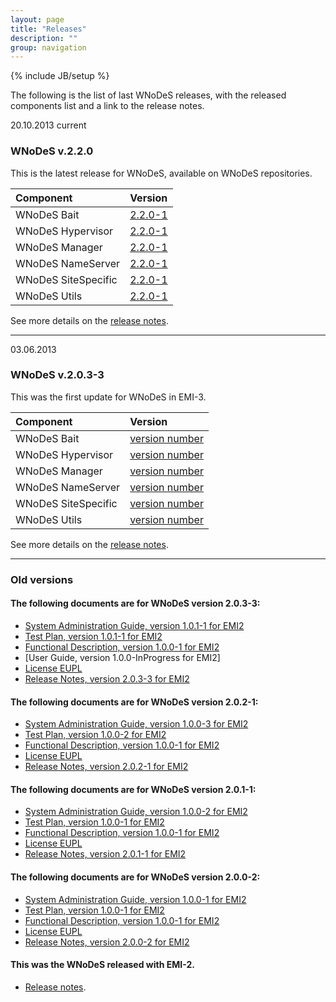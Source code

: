 ```yaml
---
layout: page
title: "Releases"
description: ""
group: navigation
---
```

{% include JB/setup %}

The following is the list of last WNoDeS releases, with the released components list and a link to the release notes.


<span class="label" style="margin-top: -20px;">20.10.2013</span> <span class="label label-info" style="margin-top: -20px;">current</span>
### WNoDeS v.2.2.0




This is the latest release for WNoDeS, available on WNoDeS repositories.

| Component			   | Version	|
|:---------------------|:-----------|
|WNoDeS Bait 		    |[2.2.0-1]({{site.baseurl}}/location_release/)|
|WNoDeS Hypervisor	    |[2.2.0-1]({{site.baseurl}}/location_release/)|
|WNoDeS Manager 		|[2.2.0-1]({{site.baseurl}}/location_release/)|
|WNoDeS	NameServer	    |[2.2.0-1]({{site.baseurl}}/location_release/)|
|WNoDeS SiteSpecific    |[2.2.0-1]({{site.baseurl}}/location_release/)|
|WNoDeS Utils 			|[2.2.0-1]({{site.baseurl}}/location_release/)|

See more details on the [release notes]({{site.baseurl}}/release-notes/WNoDeS-2.2.0.html).

___

<span class="label" style="margin-top: -20px;">03.06.2013</span>
### WNoDeS v.2.0.3-3


This was the first update for WNoDeS in EMI-3.

| Component			    | Version	|
|:----------------------|:----------|
|WNoDeS Bait 		    |[version number]({{site.baseurl}}/location_release/)|
|WNoDeS Hypervisor	    |[version number]({{site.baseurl}}/location_release/)|
|WNoDeS Manager 		|[version number]({{site.baseurl}}/location_release/)|
|WNoDeS	NameServer	    |[version number]({{site.baseurl}}/location_release/)|
|WNoDeS SiteSpecific    |[version number]({{site.baseurl}}/location_release/)|
|WNoDeS Utils 			|[version number]({{site.baseurl}}/location_release/)|
See more details on the [release notes]({{site.baseurl}}/release-notes/WNoDeS-version.html).

___

### Old versions

#### The following documents are for WNoDeS version 2.0.3-3:
* [System Administration Guide, version 1.0.1-1 for EMI2](https://web2.infn.it/wnodes/images/stories/doc/wnodes-sysadminguide_v_1_0_1_1.pdf)
* [Test Plan, version 1.0.1-1 for EMI2](https://web2.infn.it/wnodes/images/stories/doc/wnodes-testplan_v_1_0_0_2.pdf)
* [Functional Description, version 1.0.0-1 for EMI2](https://web2.infn.it/wnodes/images/stories/doc/wnodes-functionaldescription.pdf)
* [User Guide, version 1.0.0-InProgress for EMI2]
* [License EUPL](http://joinup.ec.europa.eu/system/files/EN/EUPL%20v.1.1%20-%20Licence.pdf)
* [Release Notes, version 2.0.3-3 for EMI2](https://web2.infn.it/wnodes/images/stories/doc/releasenotes-wnodes-v2.0.3-3.pdf)

#### The following documents are for WNoDeS version 2.0.2-1:
* [System Administration Guide, version 1.0.0-3 for EMI2](https://web2.infn.it/wnodes/images/stories/doc/wnodes-sysadminguide_v_1_0_0_3.pdf)
* [Test Plan, version 1.0.0-2 for EMI2](https://web2.infn.it/wnodes/images/stories/doc/wnodes-testplan_v_1_0_0_2.pdf)
* [Functional Description, version 1.0.0-1 for EMI2](https://web2.infn.it/wnodes/images/stories/doc/wnodes-functionaldescription.pdf)
* [License EUPL](http://joinup.ec.europa.eu/system/files/EN/EUPL%20v.1.1%20-%20Licence.pdf)
* [Release Notes, version 2.0.2-1 for EMI2](https://web2.infn.it/wnodes/images/stories/doc/releasenotes-wnodes-v2.0.2-1.pdf)

#### The following documents are for WNoDeS version 2.0.1-1:
* [System Administration Guide, version 1.0.0-2 for EMI2](https://web2.infn.it/wnodes/images/stories/doc/wnodes-sysadminguide_v_1_0_0_2.pdf)
* [Test Plan, version 1.0.0-1 for EMI2](https://web2.infn.it/wnodes/images/stories/doc/wnodes-testplan.pdf)
* [Functional Description, version 1.0.0-1 for EMI2](https://web2.infn.it/wnodes/images/stories/doc/wnodes-functionaldescription.pdf)
* [License EUPL](http://joinup.ec.europa.eu/system/files/EN/EUPL%20v.1.1%20-%20Licence.pdf)
* [Release Notes, version 2.0.1-1 for EMI2](https://web2.infn.it/wnodes/images/stories/doc/releasenotes-wnodes-v2.0.1-1.pdf)

#### The following documents are for WNoDeS version 2.0.0-2:
* [System Administration Guide, version 1.0.0-1 for EMI2](https://web2.infn.it/wnodes/images/stories/doc/wnodes-sysadminguide.pdf)
* [Test Plan, version 1.0.0-1 for EMI2](https://web2.infn.it/wnodes/images/stories/doc/wnodes-testplan.pdf)
* [Functional Description, version 1.0.0-1 for EMI2](https://web2.infn.it/wnodes/images/stories/doc/wnodes-functionaldescription.pdf)
* [License EUPL](http://joinup.ec.europa.eu/system/files/EN/EUPL%20v.1.1%20-%20Licence.pdf)
* [Release Notes, version 2.0.0-2 for EMI2](https://web2.infn.it/wnodes/images/stories/doc/releasenotes-wnodes-v2.0.0-2.pdf)

#### This was the WNoDeS released with EMI-2.
* [Release notes](http://www.eu-emi.eu/emi-2-matterhorn-products/-/asset_publisher/B4Rk/content/wnodes).


